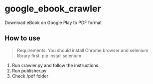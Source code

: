 # google_ebook_crawler
Download eBook on Google Play to PDF format

## How to use

> Requirements:
> You should install Chrome browser and selenium library first.
>    pip install selenium

1. Run crawler.py and follow the instructions.
2. Run publisher.py
3. Check /pdf folder

